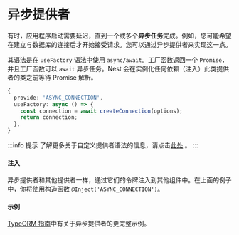 # 异步提供者

有时，应用程序启动需要延迟，直到一个或多个**异步任务**完成。例如，您可能希望在建立与数据库的连接后才开始接受请求。您可以通过异步提供者来实现这一点。

其语法是在 `useFactory` 语法中使用 `async/await`。工厂函数返回一个 `Promise`，并且工厂函数可以 `await` 异步任务。Nest 会在实例化任何依赖（注入）此类提供者的类之前等待 Promise 解析。

```typescript
{
  provide: 'ASYNC_CONNECTION',
  useFactory: async () => {
    const connection = await createConnection(options);
    return connection;
  },
}
```

:::info 提示
了解更多关于自定义提供者语法的信息，请点击[此处](/fundamentals/custom-providers) 。
:::

#### 注入

异步提供者和其他提供者一样，通过它们的令牌注入到其他组件中。在上面的例子中，你将使用构造函数 `@Inject('ASYNC_CONNECTION')`。

#### 示例

[TypeORM 指南](/recipes/sql-typeorm)中有关于异步提供者的更完整示例。
